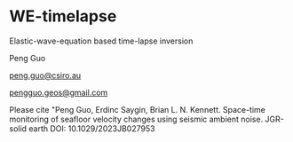 # WE-timelapse
Elastic-wave-equation based time-lapse inversion

Peng Guo

peng.guo@csiro.au

pengguo.geos@gmail.com

Please cite "Peng Guo, Erdinc Saygin, Brian L. N. Kennett. Space-time monitoring of seafloor velocity changes using seismic ambient noise. JGR-solid earth
DOI: 10.1029/2023JB027953


